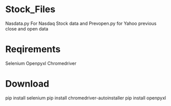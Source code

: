 # Stock_Files
Nasdata.py For Nasdaq Stock data and Prevopen.py for Yahoo previous close and open data

# Reqirements
Selenium 
Openpyxl
Chromedriver

# Download 
pip install selenium
pip install chromedriver-autoinstaller
pip install openpyxl
